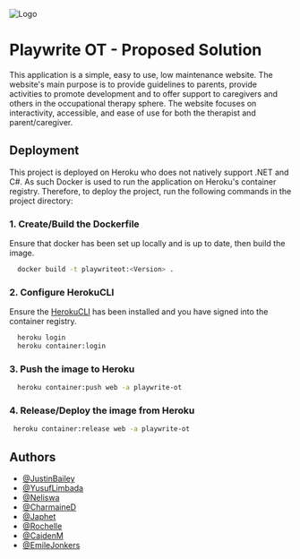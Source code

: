 
![Logo](https://res.cloudinary.com/playwriteot/image/upload/v1632659052/logo_gtw0cv.png)

    
# Playwrite OT - Proposed Solution

This application is a simple, easy to use, low maintenance website. 
The website's main purpose is to provide guidelines to parents, provide 
activities to promote development and to offer support to caregivers and others
in the occupational therapy sphere. The website focuses on interactivity, accessible,
and ease of use for both the therapist and parent/caregiver. 


## Deployment
This project is deployed on Heroku who does not natively support .NET and C#. As such
Docker is used to run the application on Heroku's container registry. 
Therefore, to deploy the project, run the following commands in the project directory:

### 1. Create/Build the Dockerfile
Ensure that docker has been set up locally and is up to date, then build the image.
```bash
  docker build -t playwriteot:<Version> .   
```


### 2. Configure HerokuCLI
Ensure the [HerokuCLI](https://devcenter.heroku.com/articles/heroku-cli) has been installed and you have signed into the container registry.

```bash
  heroku login 
  heroku container:login
```

### 3. Push the image to Heroku
```bash
  heroku container:push web -a playwrite-ot   
```
   
### 4. Release/Deploy the image from Heroku 
```bash
 heroku container:release web -a playwrite-ot
```

  
## Authors

- [@JustinBailey](https://github.com/Justin-Bailey-Developer)
- [@YusufLimbada](https://github.com/yusuf-limbada)
- [@Neliswa](https://github.com/Neliswa30)
- [@CharmaineD](https://github.com/19003337)
- [@Japhet](https://github.com/Japhet-github)
- [@Rochelle](https://github.com/19006697)
- [@CaidenM](https://github.com/CaidanM)
- [@EmileJonkers](https://github.com/AlphaAemilius)

  
